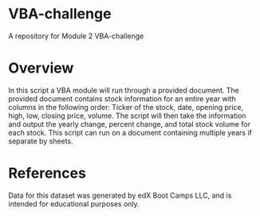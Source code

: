 # VBA-challenge
A repository for Module 2 VBA-challenge

# Overview
In this script a VBA module will run through a provided document. The provided document contains stock information for an entire year with columns in the following order: Ticker of the stock, date, opening price, high, low, closing price, volume. The script will then take the information and output the yearly change, percent change, and total stock volume for each stock. This script can run on a document containing multiple years if separate by sheets.

# References
Data for this dataset was generated by edX Boot Camps LLC, and is intended for educational purposes only.
